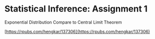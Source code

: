 # Statistical Inference: Assignment 1

Exponential Distribution Compare to Central Limit Theorem

[https://rpubs.com/hengkar/137306](https://rpubs.com/hengkar/137306)

